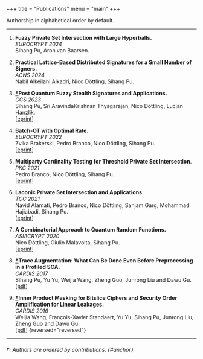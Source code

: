 +++
title = "Publications"
menu = "main"
+++

 Authorship in alphabetical order by default.

---
1. **Fuzzy Private Set Intersection with Large Hyperballs.**\
*EUROCRYPT 2024*\
Sihang Pu, Aron van Baarsen.

1. **Practical Lattice-Based Distributed Signatures for a Small Number of Signers.**\
*ACNS 2024*\
Nabil Alkeilani Alkadri, Nico Döttling, Sihang Pu.

1. **[†](#anchor)Post Quantum Fuzzy Stealth Signatures and Applications.**\
*CCS 2023*\
Sihang Pu, Sri AravindaKrishnan Thyagarajan, Nico Döttling, Lucjan Hanzlik.\
[[eprint](https://eprint.iacr.org/2023/1148)]

1. **Batch-OT with Optimal Rate.**\
*EUROCRYPT 2022*\
Zvika Brakerski, Pedro Branco, Nico Döttling, Sihang Pu.\
[[eprint](https://eprint.iacr.org/2022/314)]

1. **Multiparty Cardinality Testing for Threshold Private Set Intersection**.\
*PKC 2021*\
Pedro Branco, Nico Döttling, Sihang Pu.\
[[eprint](https://eprint.iacr.org/2020/1307)]

1. **Laconic Private Set Intersection and Applications.**\
*TCC 2021*\
Navid Alamati, Pedro Branco, Nico Döttling, Sanjam Garg, Mohammad Hajiabadi, Sihang Pu.\
[[eprint](https://eprint.iacr.org/2021/728)]

1. **A Combinatorial Approach to Quantum Random Functions.**\
*ASIACRYPT 2020*\
Nico Döttling, Giulio Malavolta, Sihang Pu.\
[[eprint](https://eprint.iacr.org/2020/1508)]

1. **[†](#anchor)Trace Augmentation: What Can Be Done Even Before Preprocessing in a Profiled SCA.**\
*CARDIS 2017*\
Sihang Pu, Yu Yu, Weijia Wang, Zheng Guo, Junrong Liu and Dawu Gu.\
[[pdf](../pdf/traceaugmentation.pdf)]

1. **[†](#anchor)Inner Product Masking for Bitslice Ciphers and Security Order Amplification for Linear Leakages.**\
*CARDIS 2016*\
Weijia Wang, François-Xavier Standaert, Yu Yu, Sihang Pu, Junrong Liu, Zheng Guo and Dawu Gu.\
[[pdf](https://perso.uclouvain.be/fstandae/PUBLIS/181.pdf)]
{reversed="reversed"}


---
###### **†**: Authors are ordered by contributions. {#anchor}

<!-- <a id="anchor">s</a> **†** Authors are ordered by contributions. -->
<!-- ---
Hosted on [Github Pages](https://pages.github.com). Powered by [Hugo](https://gohugo.io) and [ʕ•ᴥ•ʔ Bear](https://bearblog.dev).
 -->